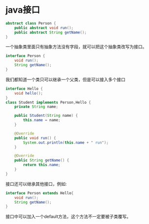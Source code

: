 # java接口
```java
abstract class Person {
    public abstract void run();
    public abstract String getName();
}
```
一个抽象类里面只有抽象方法没有字段，就可以把这个抽象类改写为接口。
```java
interface Person {
    void run();
    String getName();
}
```
我们都知道一个类只可以继承一个父类，但是可以接入多个接口
```java
interface Hello {
    void hello();
}
class Student implements Person,Hello {
    private String name;

    public Student(String name) {
        this.name = name;
    }

    @Override
    public void run() {
        System.out.println(this.name + " run");
    }

    @Override
    public String getName() {
        return this.name;
    }
}
```
接口还可以继承其他接口，例如:
```java
interface Person extends Hello{
    void run();
    String getName();
}
```
接口中可以加入一个default方法，这个方法不一定要被子类覆写。
